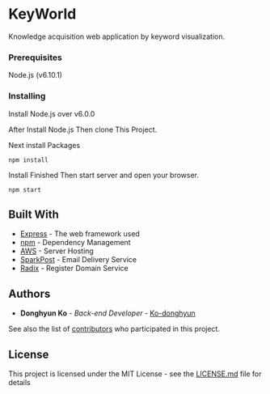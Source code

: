 # KeyWorld

Knowledge acquisition web application by keyword visualization.

### Prerequisites

Node.js (v6.10.1)

### Installing

Install Node.js over v6.0.0

After Install Node.js Then clone This Project.

Next install Packages

```
npm install
```

Install Finished Then start server and open your browser.

```
npm start
```

## Built With

* [Express](http://expressjs.com/en/4x/api.html) - The web framework used
* [npm](https://www.npmjs.com/) - Dependency Management
* [AWS](https://aws.amazon.com/) - Server Hosting
* [SparkPost](https://www.sparkpost.com/) - Email Delivery Service
* [Radix](https://domains.register.website/) - Register Domain Service

## Authors

* **Donghyun Ko** - *Back-end Developer* - [Ko-donghyun](https://github.com/Ko-donghyun)

See also the list of [contributors](https://github.com/your/project/contributors) who participated in this project.

## License

This project is licensed under the MIT License - see the [LICENSE.md](LICENSE.md) file for details